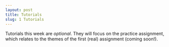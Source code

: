 ```yaml
---
layout: post
title: Tutorials
slug: 1 Tutorials
---
```


Tutorials this week are _optional_. They will focus on the practice assignment, which relates to the themes of the first (real) assignment (coming soon!).

